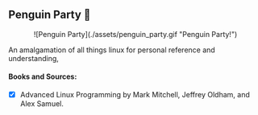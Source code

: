 ## Penguin Party 🥂

<p align="center"> 
![Penguin Party](./assets/penguin_party.gif 
"Penguin Party!")
</p>

An amalgamation of all things linux for personal reference and understanding,

#### Books and Sources:
- [x] Advanced Linux Programming by Mark Mitchell, Jeffrey Oldham, and Alex Samuel.


